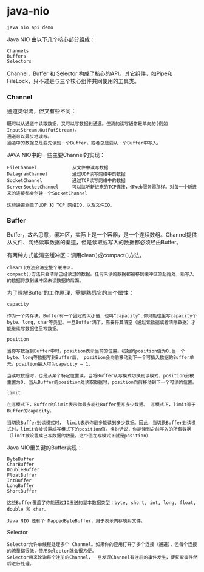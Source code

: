 # java-nio
`java nio api demo`

Java NIO 由以下几个核心部分组成：

    Channels
    Buffers
    Selectors
    
Channel，Buffer 和 Selector 构成了核心的API。其它组件，如Pipe和FileLock，只不过是与三个核心组件共同使用的工具类。

### Channel

通道类似流，但又有些不同：

    既可以从通道中读取数据，又可以写数据到通道。但流的读写通常是单向的(例如InputStream,OutPutStream)。
    通道可以异步地读写。
    通道中的数据总是要先读到一个Buffer，或者总是要从一个Buffer中写入。

JAVA NIO中的一些主要Channel的实现：

    FileChannel				从文件中读写数据
    DatagramChannel			通过UDP读写网络中的数据
    SocketChannel			通过TCP读写网络中的数据
    ServerSocketChannel		可以监听新进来的TCP连接，像Web服务器那样。对每一个新进来的连接都会创建一个SocketChannel

	这些通道涵盖了UDP 和 TCP 网络IO，以及文件IO。

### Buffer

Buffer，故名思意，缓冲区，实际上是一个容器，是一个连续数组。Channel提供从文件、网络读取数据的渠道，但是读取或写入的数据都必须经由Buffer。

有两种方式能清空缓冲区：调用clear()或compact()方法。

	clear()方法会清空整个缓冲区。
	compact()方法只会清除已经读过的数据。任何未读的数据都被移到缓冲区的起始处，新写入的数据将放到缓冲区未读数据的后面。
	
为了理解Buffer的工作原理，需要熟悉它的三个属性：	
	
	capacity

	作为一个内存块，Buffer有一个固定的大小值，也叫“capacity”.你只能往里写capacity个byte、long，char等类型。一旦Buffer满了，需要将其清空（通过读数据或者清除数据）才能继续写数据往里写数据。
	
	position
	
	当你写数据到Buffer中时，position表示当前的位置。初始的position值为0.当一个byte、long等数据写到Buffer后， position会向前移动到下一个可插入数据的Buffer单元。position最大可为capacity – 1.
	
	当读取数据时，也是从某个特定位置读。当将Buffer从写模式切换到读模式，position会被重置为0. 当从Buffer的position处读取数据时，position向前移动到下一个可读的位置。
	
	limit
	
	在写模式下，Buffer的limit表示你最多能往Buffer里写多少数据。 写模式下，limit等于Buffer的capacity。
	
	当切换Buffer到读模式时， limit表示你最多能读到多少数据。因此，当切换Buffer到读模式时，limit会被设置成写模式下的position值。换句话说，你能读到之前写入的所有数据（limit被设置成已写数据的数量，这个值在写模式下就是position）

Java NIO里关键的Buffer实现：

    ByteBuffer
    CharBuffer
    DoubleBuffer
    FloatBuffer
    IntBuffer
    LongBuffer
    ShortBuffer

	这些Buffer覆盖了你能通过IO发送的基本数据类型：byte, short, int, long, float, double 和 char。

	Java NIO 还有个 MappedByteBuffer，用于表示内存映射文件。
	
Selector

	Selector允许单线程处理多个 Channel。如果你的应用打开了多个连接（通道），但每个连接的流量都很低，使用Selector就会很方便。
	Selector用来轮询每个注册的Channel，一旦发现Channel有注册的事件发生，便获取事件然后进行处理。
	
	